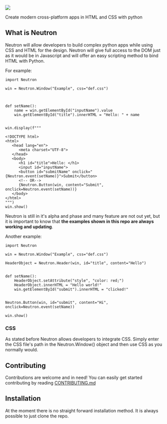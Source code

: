 ![](https://i.ibb.co/wC9LxYw/Neutron-nobg.png)

Create modern cross-platform apps in HTML and CSS with python

## What is Neutron
Neutron will allow developers to build complex python apps while using CSS and HTML for the design. Neutron will give full access to the DOM just as it would be in Javascript and will offer an easy scripting method to bind HTML with Python.

For example:
```
import Neutron

win = Neutron.Window("Example", css="def.css")



def setName():
    name = win.getElementById("inputName").value
    win.getElementById("title").innerHTML = "Hello: " + name


win.display(f"""

<!DOCTYPE html>
<html>
   <head lang="en">
      <meta charset="UTF-8">
   </head>
   <body>
      <h1 id="title">Hello: </h1>
      <input id="inputName">
      <button id="submitName" onclick="{Neutron.event(setName)}">Submit</button>
      <!-- OR-->
      {Neutron.Button(win, content="Submit", onclick=Neutron.event(setName))}
   </body>
</html>
""")
win.show()
```
Neutron is still in it's alpha and phase and many feature are not out yet, but it is important to know that **the examples shown in this repo are always working and updating**.

Another example:
```
import Neutron

win = Neutron.Window("Example", css="def.css")

HeaderObject = Neutron.Header(win, id="title", content="Hello")


def setName():
    HeaderObject.setAttribute("style", "color: red;")
    HeaderObject.innerHTML = "Hello world!"
    win.getElementById("submit").innerHTML = "clicked!"


Neutron.Button(win, id="submit", content="Hi", onclick=Neutron.event(setName))

win.show()
```

### CSS
As stated before Neutron allows developers to integrate CSS. Simply enter the CSS file's path in the Neutron.Window() object and then use CSS as you normally would.

## Contributing
Contributions are welcome and in need! You can easily get started contributing by reading [CONTRIBUTING.md](https://github.com/IanTerzo/Neutron/blob/main/CONTRIBUTING.md)

## Installation
At the moment there is no straight forward installation method. It is always possible to just clone the repo.
